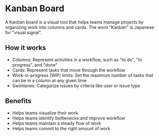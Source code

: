 # Kanban Board
A Kanban board is a visual tool that helps teams manage projects by organizing work into columns and cards. The word "Kanban" is Japanese for "visual signal". 

## How it works 
- Columns: Represent activities in a workflow, such as "to do", "in progress", and "done"
- Cards: Represent tasks that move through the workflow
- Work-in-progress (WIP) limits: Set the maximum number of tasks that can be in a column at any given time
- Swimlanes: Categorize issues by criteria like user or issue type

## Benefits 
- Helps teams visualize their work
- Helps teams identify bottlenecks and improve workflow
- Helps teams maintain a steady flow of work
- Helps teams commit to the right amount of work
